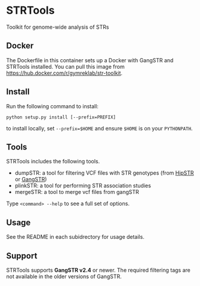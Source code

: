 # STRTools
Toolkit for genome-wide analysis of STRs

## Docker
The Dockerfile in this container sets up a Docker with GangSTR and STRTools installed. You can pull this image from https://hub.docker.com/r/gymreklab/str-toolkit.

## Install

Run the following command to install:

```
python setup.py install [--prefix=PREFIX]
```
to install locally, set `--prefix=$HOME` and ensure `$HOME` is on your `PYTHONPATH`.

## Tools
STRTools includes the following tools.

* dumpSTR: a tool for filtering VCF files with STR genotypes (from [HipSTR](https://github.com/tfwillems/HipSTR) or [GangSTR](https://github.com/gymreklab/gangstr))
* plinkSTR: a tool for performing STR association studies
* mergeSTR: a tool to merge vcf files from gangSTR 

Type `<command> --help` to see a full set of options.

## Usage
See the README in each subidrectory for usage details.

## Support
STRTools supports **GangSTR v2.4** or newer. The required filtering tags are not available in the older versions of GangSTR.

